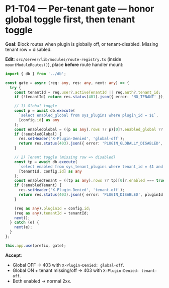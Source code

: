 # P1-T04 — Per-tenant gate — honor global toggle first, then tenant toggle

**Goal**: Block routes when plugin is globally off, or tenant-disabled. Missing tenant row = disabled.

**Edit**: `src/server/lib/modules/route-registry.ts` (inside `mountModuleRoutes()`), place **before** route handler mount:
```ts
import { db } from '../db';

const gate = async (req: any, res: any, next: any) => {
  try {
    const tenantId = req.user?.activeTenantId || req.auth?.tenant_id;
    if (!tenantId) return res.status(401).json({ error: 'NO_TENANT' });

    // 1) Global toggle
    const p = await db.execute(
      `select enabled_global from sys_plugins where plugin_id = $1`,
      [config.id] as any
    );
    const enabledGlobal = ((p as any).rows ?? p)[0]?.enabled_global ?? false;
    if (!enabledGlobal) {
      res.setHeader('X-Plugin-Denied', 'global-off');
      return res.status(403).json({ error: 'PLUGIN_GLOBALLY_DISABLED', pluginId: config.id, tenantId });
    }

    // 2) Tenant toggle (missing row => disabled)
    const tp = await db.execute(
      `select enabled from sys_tenant_plugins where tenant_id = $1 and plugin_id = $2`,
      [tenantId, config.id] as any
    );
    const enabledTenant = ((tp as any).rows ?? tp)[0]?.enabled === true;
    if (!enabledTenant) {
      res.setHeader('X-Plugin-Denied', 'tenant-off');
      return res.status(403).json({ error: 'PLUGIN_DISABLED', pluginId: config.id, tenantId });
    }

    (req as any).pluginId = config.id;
    (req as any).tenantId = tenantId;
    next();
  } catch (e) {
    next(e);
  }
};

this.app.use(prefix, gate);
```

**Accept**:
- Global OFF → 403 with `X-Plugin-Denied: global-off`.
- Global ON + tenant missing/off → 403 with `X-Plugin-Denied: tenant-off`.
- Both enabled → normal 2xx.
